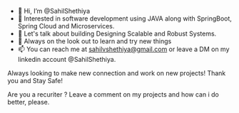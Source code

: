 - 👋 Hi, I’m @SahilShethiya
- 👀 Interested in software development using JAVA along with SpringBoot, Spring Cloud and Microservices.
- 🌱 Let's talk about building Designing Scalable and Robust Systems.
- 💞️ Always on the look out to learn and try new things
- 📫 You can reach me at sahilvshethiya@gmail.com or leave a DM on my linkedin account @SahilShethiya.

Always looking to make new connection and work on new projects!
Thank you and Stay Safe!

Are you a recuriter ? 
Leave a comment on my projects and how can i do better, please.

<!---
SahilShethiya/SahilShethiya is a ✨ special ✨ repository because its `README.md` (this file) appears on your GitHub profile.
You can click the Preview link to take a look at your changes.
--->
